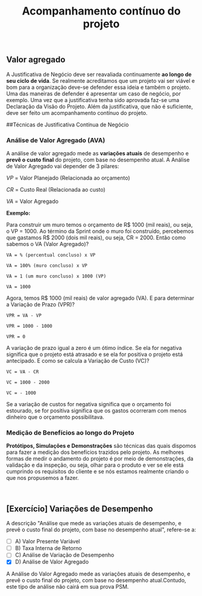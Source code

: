<div align="center">

# Acompanhamento contínuo do projeto

</div>

<br>

## Valor agregado

A Justificativa de Negócio deve ser reavaliada continuamente **ao longo de seu ciclo de vida**. Se realmente acreditamos que um projeto vai ser viável e bom para a organização deve-se defender essa ideia e também o projeto. Uma das maneiras de defender é apresentar um caso de negócio, por exemplo. Uma vez que a justificativa tenha sido aprovada faz-se uma Declaração da Visão do Projeto. Além da justificativa, que não é suficiente, deve ser feito um acompanhamento contínuo do projeto.

##Técnicas de Justificativa Contínua de Negócio

### Análise de Valor Agregado (AVA)

A análise de valor agregado mede as **variações atuais** de desempenho e **prevê o custo final** do projeto, com base no desempenho atual. A Análise de Valor Agregado vai depender de 3 pilares:

*VP* = Valor Planejado (Relacionada ao orçamento)

*CR* = Custo Real (Relacionada ao custo) 

*VA* = Valor Agregado

**Exemplo:**

Para construir um muro temos o orçamento de R$ 1000 (mil reais), ou seja, o VP = 1000. Ao término da Sprint onde o muro foi construído, percebemos que gastamos R$ 2000 (dois mil reais), ou seja, CR = 2000. Então como sabemos o VA (Valor Agregado)? 

`VA = % (percentual concluso) x VP`

`VA = 100% (muro concluso) x VP`

`VA = 1 (um muro concluso) x 1000 (VP)`

`VA = 1000`

Agora, temos R$ 1000 (mil reais) de valor agregado (VA). E para determinar a Variação de Prazo (VPR)?

`VPR = VA - VP`

`VPR = 1000 - 1000`

`VPR = 0`

A variação de prazo igual a zero é um ótimo índice. Se ela for negativa significa que o projeto está atrasado e se ela for positiva o projeto está antecipado. E como se calcula a Variação de Custo (VC)?

`VC = VA - CR`

`VC = 1000 - 2000`

`VC = - 1000`

Se a variação de custos for negativa significa que o orçamento foi estourado, se for positiva significa que os gastos ocorreram com menos dinheiro que o orçamento possibilitava. 

### Medição de Benefícios ao longo do Projeto

**Protótipos, Simulações e Demonstrações** são técnicas das quais dispomos para fazer a medição dos benefícios trazidos pelo projeto. As melhores formas de medir o andamento do projeto é por meio de demonstrações, da validação e da inspeção, ou seja, olhar para o produto e ver se ele está cumprindo os requisitos do cliente e se nós estamos realmente criando o que nos propusemos a fazer.

<br>

## [Exercício] Variações de Desempenho

A descrição "Análise que mede as variações atuais de desempenho, e prevê o custo final do projeto, com base no desempenho atual", refere-se a:

- [ ] A) Valor Presente Variável
- [ ] B) Taxa Interna de Retorno
- [ ] C) Análise de Variação de Desempenho
- [x] D) Análise de Valor Agregado

A Análise do Valor Agregado mede as variações atuais de desempenho, e prevê o custo final do projeto, com base no desempenho atual.Contudo, este tipo de análise não cairá em sua prova PSM.
